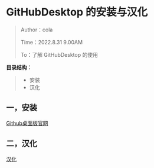 # GitHubDesktop 的安装与汉化

> Author：cola
>
> Time：2022.8.31 9.00AM
>
> To：了解 GitHubDesktop 的使用

**目录结构：**

> - 安装
> - 汉化

## 一，安装 

[Github桌面版官网](https://desktop.github.com/)

## 二，汉化 

[汉化](https://gitee.com/lswjx/github-desktop-3-CHS)
